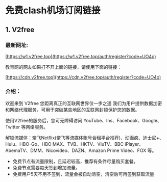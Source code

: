
# 免费clash机场订阅链接

## 1. V2free

### 最新网址:

[https://w1.v2free.top](https://w1.v2free.top/auth/register?code=UO4o)

教育网的网友如果打不开上面的链接，请使用下面的链接：

[https://cdn.v2free.top](https://cdn.v2free.top/auth/register?code=UO4o)

### 介绍：

欢迎来到 V2free
您距离真正的互联网世界仅一步之遥
我们为用户提供数据加密和网络代理服务，可用于突破某些地区的互联网封锁保护您的数据。

使用V2free的服务后，您可无障碍访问 YouTube、Ins、Facebook、Google、Twitter 等网络服务。

解锁流媒体：奈飞Netflix(奈飞等流媒体账号合租平台推荐)、动画疯、迪士尼+、Hulu、HBO-Go、HBO MAX、TVB、HKTV、ViuTV、BBC iPlayer、AbemaTV、DMM、Nicovideo、DAZN、Amazon Prime Video、FOX 等。

* 免费节点有流量限制，且延迟较高，推荐有条件尽量购买套餐。
* 免费节点需要每天签到增加流量。
* 免费用户5天不用不签到，流量会被自动清空，清空后可再签到获取流量
